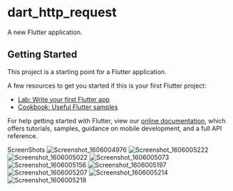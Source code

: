 # dart_http_request

A new Flutter application.

## Getting Started

This project is a starting point for a Flutter application.

A few resources to get you started if this is your first Flutter project:

- [Lab: Write your first Flutter app](https://flutter.dev/docs/get-started/codelab)
- [Cookbook: Useful Flutter samples](https://flutter.dev/docs/cookbook)

For help getting started with Flutter, view our
[online documentation](https://flutter.dev/docs), which offers tutorials,
samples, guidance on mobile development, and a full API reference.

ScreenShots
![Screenshot_1606004976](https://user-images.githubusercontent.com/59014749/99890794-17ad6480-2c74-11eb-9a5c-18287f8654e1.png)
![Screenshot_1606005222](https://user-images.githubusercontent.com/59014749/99890812-1ed47280-2c74-11eb-8f01-dd0ddf90c7c2.png)
![Screenshot_1606005022](https://user-images.githubusercontent.com/59014749/99890799-18de9180-2c74-11eb-8b0c-aa102581e881.png)
![Screenshot_1606005073](https://user-images.githubusercontent.com/59014749/99890801-19772800-2c74-11eb-9a56-353f9f9cb7dd.png)
![Screenshot_1606005156](https://user-images.githubusercontent.com/59014749/99890804-1aa85500-2c74-11eb-9df4-0da8a2bb588e.png)
![Screenshot_1606005197](https://user-images.githubusercontent.com/59014749/99890805-1b40eb80-2c74-11eb-870a-bea0cf2928f1.png)
![Screenshot_1606005207](https://user-images.githubusercontent.com/59014749/99890806-1bd98200-2c74-11eb-8f78-191d33aff342.png)
![Screenshot_1606005214](https://user-images.githubusercontent.com/59014749/99890808-1d0aaf00-2c74-11eb-83e2-cd29802fca04.png)
![Screenshot_1606005218](https://user-images.githubusercontent.com/59014749/99890809-1da34580-2c74-11eb-801e-bcbe32fc99f3.png)
